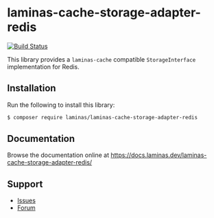 # laminas-cache-storage-adapter-redis

[![Build Status](https://github.com/laminas/laminas-cache-storage-adapter-redis/actions/workflows/continuous-integration.yml/badge.svg)](https://github.com/laminas/laminas-cache-storage-adapter-redis/actions/workflows/continuous-integration.yml)

This library provides a `laminas-cache` compatible `StorageInterface` implementation for Redis.

## Installation

Run the following to install this library:

```bash
$ composer require laminas/laminas-cache-storage-adapter-redis
```

## Documentation

Browse the documentation online at https://docs.laminas.dev/laminas-cache-storage-adapter-redis/

## Support

* [Issues](https://github.com/laminas/laminas-cache-storage-adapter-redis/issues/)
* [Forum](https://discourse.laminas.dev/)
